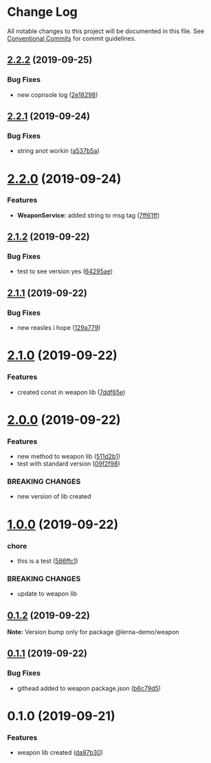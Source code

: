 # Change Log

All notable changes to this project will be documented in this file.
See [Conventional Commits](https://conventionalcommits.org) for commit guidelines.

## [2.2.2](https://github.com/KwakesProject/lerna-nx-demo/compare/@lerna-demo/weapon@2.2.1...@lerna-demo/weapon@2.2.2) (2019-09-25)


### Bug Fixes

* new copnsole log ([2e18298](https://github.com/KwakesProject/lerna-nx-demo/commit/2e18298))





## [2.2.1](https://github.com/KwakesProject/lerna-nx-demo/compare/@lerna-demo/weapon@2.2.0...@lerna-demo/weapon@2.2.1) (2019-09-24)


### Bug Fixes

* string anot workin ([a537b5a](https://github.com/KwakesProject/lerna-nx-demo/commit/a537b5a))





# [2.2.0](https://github.com/KwakesProject/lerna-nx-demo/compare/@lerna-demo/weapon@2.1.2...@lerna-demo/weapon@2.2.0) (2019-09-24)


### Features

* **WeaponService:** added string to msg tag ([7ff61ff](https://github.com/KwakesProject/lerna-nx-demo/commit/7ff61ff))





## [2.1.2](https://github.com/KwakesProject/lerna-nx-demo/compare/@lerna-demo/weapon@2.1.1...@lerna-demo/weapon@2.1.2) (2019-09-22)


### Bug Fixes

* test to see version yes ([64295ae](https://github.com/KwakesProject/lerna-nx-demo/commit/64295ae))





## [2.1.1](https://github.com/KwakesProject/lerna-nx-demo/compare/@lerna-demo/weapon@2.1.0...@lerna-demo/weapon@2.1.1) (2019-09-22)


### Bug Fixes

* new reasles i hope ([129a779](https://github.com/KwakesProject/lerna-nx-demo/commit/129a779))





# [2.1.0](https://github.com/KwakesProject/lerna-nx-demo/compare/@lerna-demo/weapon@2.0.0...@lerna-demo/weapon@2.1.0) (2019-09-22)


### Features

* created const in  weapon lib ([7ddf65e](https://github.com/KwakesProject/lerna-nx-demo/commit/7ddf65e))





# [2.0.0](https://github.com/KwakesProject/lerna-nx-demo/compare/@lerna-demo/weapon@1.0.0...@lerna-demo/weapon@2.0.0) (2019-09-22)


### Features

* new method to weapon lib ([511d2b1](https://github.com/KwakesProject/lerna-nx-demo/commit/511d2b1))
* test with standard version ([09f2f98](https://github.com/KwakesProject/lerna-nx-demo/commit/09f2f98))


### BREAKING CHANGES

* new version of lib created





# [1.0.0](https://github.com/KwakesProject/lerna-nx-demo/compare/@lerna-demo/weapon@0.1.2...@lerna-demo/weapon@1.0.0) (2019-09-22)


### chore

* this is a test ([586ffc1](https://github.com/KwakesProject/lerna-nx-demo/commit/586ffc1))


### BREAKING CHANGES

* update to weapon lib





## [0.1.2](https://github.com/KwakesProject/lerna-nx-demo/compare/@lerna-demo/weapon@0.1.1...@lerna-demo/weapon@0.1.2) (2019-09-22)

**Note:** Version bump only for package @lerna-demo/weapon





## [0.1.1](https://github.com/KwakesProject/lerna-nx-demo/compare/@lerna-demo/weapon@0.1.0...@lerna-demo/weapon@0.1.1) (2019-09-22)


### Bug Fixes

* githead added to weapon package.json ([b6c79d5](https://github.com/KwakesProject/lerna-nx-demo/commit/b6c79d5))





# 0.1.0 (2019-09-21)


### Features

* weapon lib created ([da97b30](https://github.com/KwakesProject/lerna-nx-demo/commit/da97b30))
